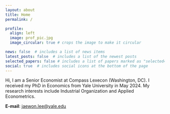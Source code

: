 ```yaml
---
layout: about
title: Home
permalink: /

profile:
  align: left
  image: prof_pic.jpg
  image_circular: true # crops the image to make it circular

news: false  # includes a list of news items
latest_posts: false  # includes a list of the newest posts
selected_papers: false # includes a list of papers marked as "selected={true}"
social: true  # includes social icons at the bottom of the page
---
```


Hi, I am a Senior Economist at Compass Lexecon (Washington, DC). I received my PhD in Economics from Yale University in May 2024. My research interests include Industrial Organization and Applied Econometrics.

**E-mail**: <jaewon.lee@yale.edu>
